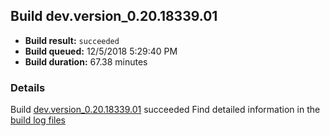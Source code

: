 ## Build dev.version_0.20.18339.01
- **Build result:** `succeeded`
- **Build queued:** 12/5/2018 5:29:40 PM
- **Build duration:** 67.38 minutes
### Details
Build [dev.version_0.20.18339.01](https://winappstudio.visualstudio.com/web/build.aspx?pcguid=a4ef43be-68ce-4195-a619-079b4d9834c2&builduri=vstfs%3a%2f%2f%2fBuild%2fBuild%2f26693) succeeded
Find detailed information in the [build log files](https://uwpctdiags.blob.core.windows.net/buildlogs/dev.version_0.20.18339.01_logs.zip)
